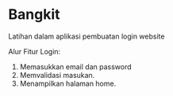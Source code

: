 # Bangkit
Latihan dalam aplikasi pembuatan login website

Alur Fitur Login:
1. Memasukkan email dan password
2. Memvalidasi masukan.
3. Menampilkan halaman home.
